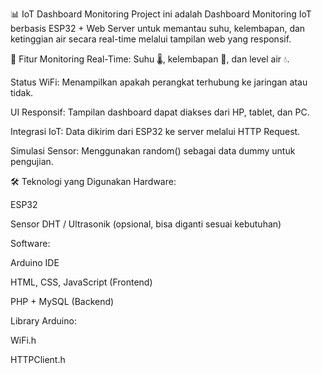 📊 IoT Dashboard Monitoring
Project ini adalah Dashboard Monitoring IoT berbasis ESP32 + Web Server untuk memantau suhu, kelembapan, dan ketinggian air secara real-time melalui tampilan web yang responsif.

🚀 Fitur
Monitoring Real-Time: Suhu 🌡️, kelembapan 💨, dan level air 💧.

Status WiFi: Menampilkan apakah perangkat terhubung ke jaringan atau tidak.

UI Responsif: Tampilan dashboard dapat diakses dari HP, tablet, dan PC.

Integrasi IoT: Data dikirim dari ESP32 ke server melalui HTTP Request.

Simulasi Sensor: Menggunakan random() sebagai data dummy untuk pengujian.

🛠️ Teknologi yang Digunakan
Hardware:

ESP32

Sensor DHT / Ultrasonik (opsional, bisa diganti sesuai kebutuhan)

Software:

Arduino IDE

HTML, CSS, JavaScript (Frontend)

PHP + MySQL (Backend)

Library Arduino:

WiFi.h

HTTPClient.h

